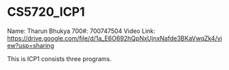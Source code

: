 # CS5720_ICP1


Name: Tharun Bhukya
700#: 700747504
Video Link: https://drive.google.com/file/d/1a_E6O692hQpNxUjnxNafde3BKaVwqZk4/view?usp=sharing

This is ICP1 consists three programs.
